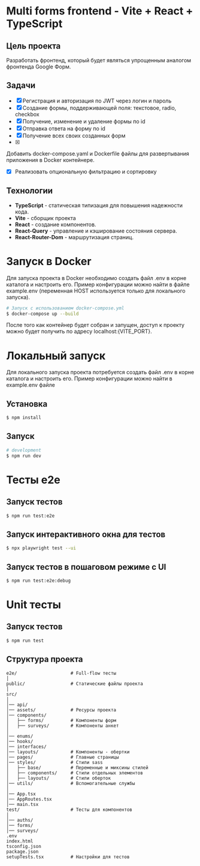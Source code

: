 # Multi forms frontend - Vite + React + TypeScript

## Цель проекта

Разработать фронтенд, который будет являться упрощенным аналогом фронтенда Google Форм.

## Задачи

- [X] Регистрация и авторизация по JWT через логин и пароль
- [X] Cоздание формы, поддерживающей поля: текстовое, radio, checkbox
- [X] Получение, изменение и удаление формы по id
- [X] Отправка ответа на форму по id
- [X] Получение всех своих созданных форм
- [X] 
Добавить docker-compose.yaml и Dockerfile файлы для развертывания приложения в Docker контейнере.
- [X] Реализовать опциональную фильтрацию и сортировку

## Технологии

- **TypeScript** - статическая типизация для повышения надежности кода.
- **Vite** - сборщик проекта
- **React** - создание компонентов.
- **React-Query** -  управление и кэширование состояния сервера.
- **React-Router-Dom** - маршрутизация страниц.

# Запуск в Docker

Для запуска проекта в Docker необходимо создать файл .env в корне каталога и настроить его. Пример конфигурации можно найти в файле example.env (переменная HOST используется только для локального запуска).

```bash
# Запуск с использованием docker-compose.yml
$ docker-compose up --build
```

После того как контейнер будет собран и запущен, доступ к проекту можно будет получить по адресу localhost:{VITE_PORT}.

# Локальный запуск

Для локального запуска проекта потребуется создать файл .env в корне каталога и настроить его. Пример конфигурации можно найти в example.env файле

## Установка

```bash
$ npm install
```

## Запуск

```bash
# development
$ npm run dev
```

# Тесты e2e

## Запуск тестов

```bash
$ npm run test:e2e
```

## Запуск интерактивного окна для тестов

```bash
$ npx playwright test --ui
```

## Запуск тестов в пошаговом режиме с UI

```bash
$ npm run test:e2e:debug
```

# Unit тесты

## Запуск тестов

```bash
$ npm run test
```

## Структура проекта

```
e2e/                    # Full-flow тесты
│
public/                 # Статические файлы проекта
│
src/
│
│── api/
│── assets/             # Ресурсы проекта
│── components/
│   ├── forms/          # Компоненты форм
│   ├── surveys/        # Компоненты анкет
│    
│── enums/
│── hooks/
│── interfaces/
│── layouts/            # Компоненты - обертки
│── pages/              # Главные страницы
│── styles/             # Стили sass
│   ├── base/           # Переменные и миксины стилей
│   ├── components/     # Стили отдельных элементов
│   ├── layouts/        # Стили оберток
│── utils/              # Вспомогательные службы
│
│── App.tsx
│── AppRoutes.tsx
│── main.tsx
test/                   # Тесты для компонентов
│
│── auths/
│── forms/
│── surveys/
.env
index.html
tsconfig.json
package.json
setupTests.tsx          # Настройки для тестов
```